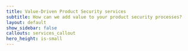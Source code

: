 ```yaml
---
title: Value-Driven Product Security services
subtitle: How can we add value to your product security processes?
layout: default
show_sidebar: false
callouts: services_callout
hero_height: is-small
---
```


